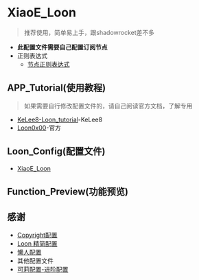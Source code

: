 # XiaoE_Loon
> 推荐使用，简单易上手，跟shadowrocket差不多
- **此配置文件需要自己配置订阅节点**
- 正则表达式
  - [节点正则表达式](https://github.com/LaolunsiG/XiaoE_PCR/blob/main/Config_File/%E8%8A%82%E7%82%B9%E7%9A%84%E6%AD%A3%E5%88%99%E8%A1%A8%E8%BE%BE%E5%BC%8F.md)

## APP_Tutorial(使用教程)
> 如果需要自行修改配置文件的，请自己阅读官方文档，了解专用
- [KeLee8-Loon_tutorial](https://github.com/KeLee8/Loon-tutorial)-KeLee8
- [Loon0x00](https://github.com/Loon0x00/LoonManual/tree/master)-官方

## Loon_Config(配置文件)
- [XiaoE_Loon](https://raw.githubusercontent.com/LaolunsiG/XiaoE_PCR/main/Config_File/Loon/XiaoE_Loon.conf)

## Function_Preview(功能预览)

## 感谢
- [Copyright配置](https://github.com/SANYIMOE/Quan_Shado_Conf)
- [Loon 精简配置](https://raw.githubusercontent.com/HoCooo/Loon/main/LoonLite.conf)
- [懒人配置](https://raw.githubusercontent.com/wlxuf/Shadowrocket/main/lazy_group.conf)
- 其他配置文件
- [可莉配置-进阶配置](https://gitlab.com/lodepuly/vpn_tool/-/raw/master/Tool/Loon/Config/zh-CN/Loon_Sample_Configuration_By_iKeLee.conf)

